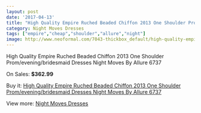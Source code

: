 ```yaml
---
layout: post
date: '2017-04-13'
title: "High Quality Empire Ruched Beaded Chiffon 2013 One Shoulder Prom/evening/bridesmaid Dresses Night Moves By Allure 6737"
category: Night Moves Dresses
tags: ["empire","cheap","shoulder","allure","night"]
image: http://www.neoformal.com/7043-thickbox_default/high-quality-empire-ruched-beaded-chiffon-2013-one-shoulder-prom-evening-bridesmaid-dresses-night-moves-by-allure-6737.jpg
---
```

High Quality Empire Ruched Beaded Chiffon 2013 One Shoulder Prom/evening/bridesmaid Dresses Night Moves By Allure 6737

On Sales: **$362.99**
<a href="https://www.neoformal.com/en/night-moves-dresses/2522-high-quality-empire-ruched-beaded-chiffon-2013-one-shoulder-prom-evening-bridesmaid-dresses-night-moves-by-allure-6737.html"><amp-img layout="responsive" width="600" height="600" src="//www.neoformal.com/7043-thickbox_default/high-quality-empire-ruched-beaded-chiffon-2013-one-shoulder-prom-evening-bridesmaid-dresses-night-moves-by-allure-6737.jpg" alt="High Quality Empire Ruched Beaded Chiffon 2013 One Shoulder Prom/evening/bridesmaid Dresses Night Moves By Allure 6737 0" /></a>
<a href="https://www.neoformal.com/en/night-moves-dresses/2522-high-quality-empire-ruched-beaded-chiffon-2013-one-shoulder-prom-evening-bridesmaid-dresses-night-moves-by-allure-6737.html"><amp-img layout="responsive" width="600" height="600" src="//www.neoformal.com/7044-thickbox_default/high-quality-empire-ruched-beaded-chiffon-2013-one-shoulder-prom-evening-bridesmaid-dresses-night-moves-by-allure-6737.jpg" alt="High Quality Empire Ruched Beaded Chiffon 2013 One Shoulder Prom/evening/bridesmaid Dresses Night Moves By Allure 6737 1" /></a>

Buy it: [High Quality Empire Ruched Beaded Chiffon 2013 One Shoulder Prom/evening/bridesmaid Dresses Night Moves By Allure 6737](https://www.neoformal.com/en/night-moves-dresses/2522-high-quality-empire-ruched-beaded-chiffon-2013-one-shoulder-prom-evening-bridesmaid-dresses-night-moves-by-allure-6737.html "High Quality Empire Ruched Beaded Chiffon 2013 One Shoulder Prom/evening/bridesmaid Dresses Night Moves By Allure 6737")

View more: [Night Moves Dresses](https://www.neoformal.com/en/23-night-moves-dresses "Night Moves Dresses")
